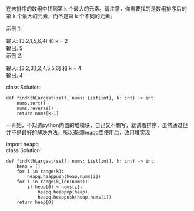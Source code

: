 在未排序的数组中找到第 k 个最大的元素。请注意，你需要找的是数组排序后的第 k 个最大的元素，而不是第 k 个不同的元素。

示例 1:  

输入: [3,2,1,5,6,4] 和 k = 2  
输出: 5  
示例 2:  
  
输入: [3,2,3,1,2,4,5,5,6] 和 k = 4  
输出: 4  

class Solution:

    def findKthLargest(self, nums: List[int], k: int) -> int:
        nums.sort()
        nums.reverse()
        return nums[k-1]
        
一开始，不知道python内置的堆模块，自己又不想写，就试着排序，虽然通过但并不是最好的解决方法，所以查阅heapq库使用后，改用堆实现  

import heapq  
class Solution:
    
    def findKthLargest(self, nums: List[int], k: int) -> int:
        heap = []
        for i in range(k):
            heapq.heappush(heap,nums[i])
        for i in range(k,len(nums)):
            if heap[0] < nums[i]:
                heapq.heappop(heap)
                heapq.heappush(heap,nums[i])
        return heap[0]
